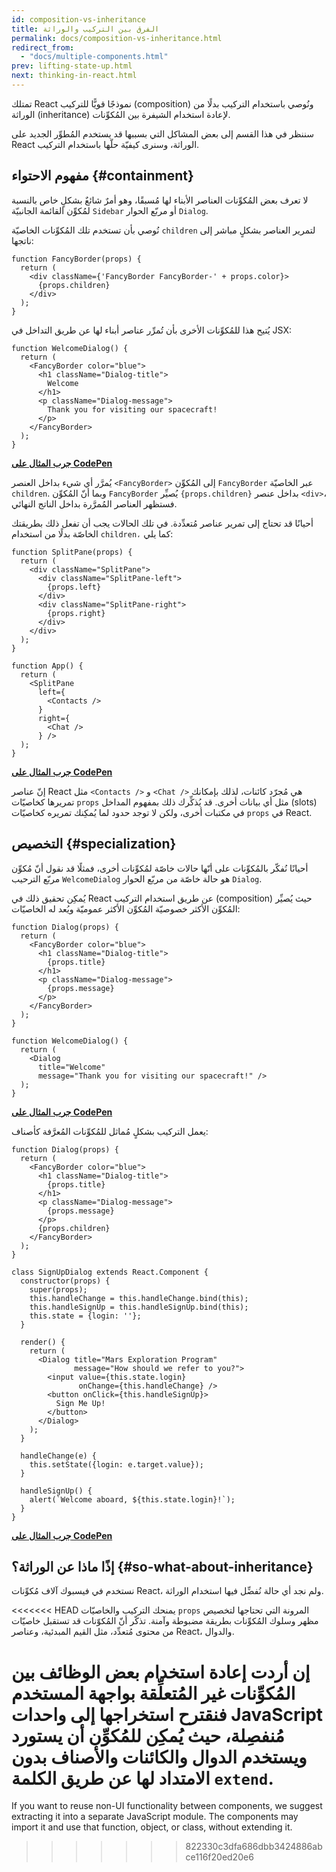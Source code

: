 ```yaml
---
id: composition-vs-inheritance
title: الفرق بين التركيب والوراثة
permalink: docs/composition-vs-inheritance.html
redirect_from:
  - "docs/multiple-components.html"
prev: lifting-state-up.html
next: thinking-in-react.html
---
```


تمتلك React نموذجًا قويًّا للتركيب (composition) ونُوصي باستخدام التركيب بدلًا من الوراثة (inheritance) لإعادة استخدام الشيفرة بين المُكوِّنات.

سننظر في هذا القسم إلى بعض المشاكل التي بسببها قد يستخدم المُطوِّر الجديد على React الوراثة، وسنرى كيفيّة حلّها باستخدام التركيب.


##  مفهوم الاحتواء {#containment}


لا تعرف بعض المُكوِّنات العناصر الأبناء لها مُسبقًا، وهو أمرٌ شائعٌ بشكلٍ خاص بالنسبة لمُكوِّن القائمة الجانبيّة `Sidebar` أو مربّع الحوار `Dialog`.

نُوصي بأن تستخدم تلك المُكوِّنات الخاصيّة `children` لتمرير العناصر بشكلٍ مباشر إلى ناتجها:


```js{4}
function FancyBorder(props) {
  return (
    <div className={'FancyBorder FancyBorder-' + props.color}>
      {props.children}
    </div>
  );
}
```
يُتيح هذا للمُكوِّنات الأخرى بأن تُمرِّر عناصر أبناء لها عن طريق التداخل في JSX:

```js{4-9}
function WelcomeDialog() {
  return (
    <FancyBorder color="blue">
      <h1 className="Dialog-title">
        Welcome
      </h1>
      <p className="Dialog-message">
        Thank you for visiting our spacecraft!
      </p>
    </FancyBorder>
  );
}
```

**[جرب المثال على CodePen](https://codepen.io/gaearon/pen/ozqNOV?editors=0010)**

يُمرَّر أي شيء بداخل العنصر `<FancyBorder>` إلى المُكوِّن `FancyBorder` عبر الخاصيّة `children`. وبما أنّ المُكوِّن `FancyBorder` يُصيِّر `{props.children}` بداخل عنصر `<div>`، فستظهر العناصر المُمرَّرة بداخل الناتج النهائي.

أحيانًا قد تحتاج إلى تمرير عناصر مُتعدِّدة. في تلك الحالات يجب أن تفعل ذلك بطريقتك الخاصّة بدلًا من استخدام `children،` كما يلي:
    

```js{5,8,18,21}
function SplitPane(props) {
  return (
    <div className="SplitPane">
      <div className="SplitPane-left">
        {props.left}
      </div>
      <div className="SplitPane-right">
        {props.right}
      </div>
    </div>
  );
}

function App() {
  return (
    <SplitPane
      left={
        <Contacts />
      }
      right={
        <Chat />
      } />
  );
}
```

[**جرب المثال على CodePen**](https://codepen.io/gaearon/pen/gwZOJp?editors=0010)
     
إنّ عناصر React مثل ‎`<Contacts />‎` و ‎`<Chat />‎` هي مُجرّد كائنات، لذلك بإمكانك تمريرها كخاصيّات `props` مثل أي بيانات أخرى. قد يُذكِّرك ذلك بمفهوم المداخل (slots) في مكتبات أخرى، ولكن لا توجد حدود لما يُمكِنك تمريره كخاصيّات `props` في React.


## التخصيص {#specialization}

أحيانًا نُفكّر بالمُكوِّنات على أنّها حالات خاصّة لمُكوِّنات أخرى، فمثلًا قد نقول أنّ مُكوِّن مربّع الترحيب `WelcomeDialog` هو حالة خاصّة من مربّع الحوار `Dialog`.

يُمكِن تحقيق ذلك في React عن طريق استخدام التركيب (composition) حيث يُصيِّر المُكوِّن الأكثر خصوصيّة المُكوِّن الأكثر عموميّة ويُعد له الخاصيّات:

```js{5,8,16-18}
function Dialog(props) {
  return (
    <FancyBorder color="blue">
      <h1 className="Dialog-title">
        {props.title}
      </h1>
      <p className="Dialog-message">
        {props.message}
      </p>
    </FancyBorder>
  );
}

function WelcomeDialog() {
  return (
    <Dialog
      title="Welcome"
      message="Thank you for visiting our spacecraft!" />
  );
}
```

[**جرب المثال على CodePen**](https://codepen.io/gaearon/pen/kkEaOZ?editors=0010)

يعمل التركيب بشكلٍ مُماثل للمُكوِّنات المُعرَّفة كأصناف:

```js{10,27-31}
function Dialog(props) {
  return (
    <FancyBorder color="blue">
      <h1 className="Dialog-title">
        {props.title}
      </h1>
      <p className="Dialog-message">
        {props.message}
      </p>
      {props.children}
    </FancyBorder>
  );
}

class SignUpDialog extends React.Component {
  constructor(props) {
    super(props);
    this.handleChange = this.handleChange.bind(this);
    this.handleSignUp = this.handleSignUp.bind(this);
    this.state = {login: ''};
  }

  render() {
    return (
      <Dialog title="Mars Exploration Program"
              message="How should we refer to you?">
        <input value={this.state.login}
               onChange={this.handleChange} />
        <button onClick={this.handleSignUp}>
          Sign Me Up!
        </button>
      </Dialog>
    );
  }

  handleChange(e) {
    this.setState({login: e.target.value});
  }

  handleSignUp() {
    alert(`Welcome aboard, ${this.state.login}!`);
  }
}
```

[**جرب المثال على CodePen**](https://codepen.io/gaearon/pen/gwZbYa?editors=0010)


## إذًا ماذا عن الوراثة؟ {#so-what-about-inheritance}

نستخدم في فيسبوك آلاف مُكوِّنات React، ولم نجد أي حالة نُفضِّل فيها استخدام الوراثة.

<<<<<<< HEAD
يمنحك التركيب والخاصيّات `props` المرونة التي تحتاجها لتخصيص مظهر وسلوك المُكوِّنات بطريقة مضبوطة وآمنة. تذكّر أنّ المُكوّنات قد تستقبل خاصيّات من محتوى مُتعدِّد، مثل القيم المبدئية، وعناصر React، والدوال.

إن أردت إعادة استخدام بعض الوظائف بين المُكوِّنات غير المُتعلِّقة بواجهة المستخدم فنقترح استخراجها إلى واحدات JavaScript مُنفصِلة، حيث يُمكِن للمُكوِّن أن يستورد ويستخدم الدوال والكائنات والأصناف بدون الامتداد لها عن طريق الكلمة `extend`.
=======
If you want to reuse non-UI functionality between components, we suggest extracting it into a separate JavaScript module. The components may import it and use that function, object, or class, without extending it.
>>>>>>> 822330c3dfa686dbb3424886abce116f20ed20e6
